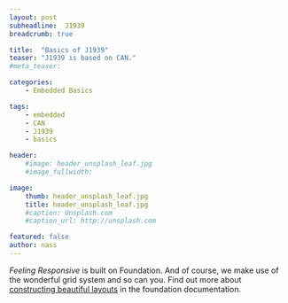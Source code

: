 ```yaml
---
layout: post
subheadline:  J1939
breadcrumb: true

title:  "Basics of J1939"
teaser: "J1939 is based on CAN."
#meta_teaser:

categories:
    - Embedded Basics

tags:
    - embedded
    - CAN
    - J1939
    - basics

header:
    #image: header_unsplash_leaf.jpg
    #image_fullwidth:

image:
    thumb: header_unsplash_leaf.jpg
    title: header_unsplash_leaf.jpg
    #caption: Unsplash.com
    #caption_url: http://unsplash.com

featured: false
author: nass
---
```

*Feeling Responsive* is built on Foundation. And of course, we make use of the wonderful grid system and so can you. Find out more about [constructing  beautiful layouts][1] in the foundation documentation.
<!--more-->

<!--  
<div class="row">
    <div class="medium-4 columns t30">
    <img src="{{ site.urlimg }}gallery-example-4.jpg" alt="">
    </div>

    <div class="medium-4 columns t30">
      <img src="{{ site.urlimg }}gallery-example-5.jpg" alt="">
    </div>

    <div class="medium-4 columns t30">
      <img src="{{ site.urlimg }}gallery-example-6.jpg" alt="">
    </div>

</div>


<div class="row">
    <div class="medium-8 columns t30">
    <img src="{{ site.urlimg }}gallery-example-7.jpg" alt="">
    </div>

    <div class="medium-4 columns t30">
      <img src="{{ site.urlimg }}gallery-example-3.jpg" alt="">
      <img class="t30" src="{{ site.urlimg }}gallery-example-8.jpg" alt="">
    </div>

</div>
-->


 [1]: http://foundation.zurb.com/docs/components/grid.html
